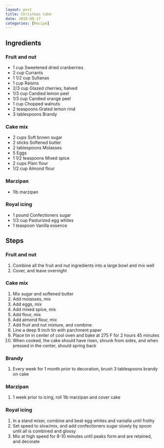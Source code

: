 ```yaml
---
layout: post
title: Christmas Cake
date: 2018-09-17
categories: [Recipe]
---
```


## Ingredients

### Fruit and nut

- 1 cup Sweetened dried cranberries
- 2 cup Currants
- 1 1/2 cup Sultanas
- 1 cup Raisins
- 2/3 cup Glazed cherries, halved
- 1/3 cup Candied lemon peel
- 1/3 cup Candied orange peel
- 1 cup Chopped walnuts
- 2 teaspoons Grated lemon rind
- 3 tablespoons Brandy

### Cake mix

- 2 cups Soft brown sugar
- 2 sticks Softened butter
- 2 tablespoons Molasses
- 5 Eggs
- 1 1/2 teaspoons Mixed spice
- 2 cups Plain flour
- 1/2 cup Almond flour

### Marzipan

- 1lb marzipan

### Royal icing

- 1 pound Confectioners sugar
- 1/3 cup Pasturized egg whites
- 1 teaspoon Vanilla essence

## Steps

### Fruit and nut

1. Combine all the fruit and nut ingredients into a large bowl and mix well
1. Cover, and leave overnight

### Cake mix

1. Mix sugar and softened butter
1. Add molasses, mix
1. Add eggs, mix
1. Add mixed spice, mix
1. Add flour, mix
1. Add almond flour, mix
1. Add fruit and nut mixture, and combine
1. Line a deep 9 inch tin with parchment paper
1. Place tin in center of cool oven and bake at 275 F for 2 hours 45 minutes
1. When cooked, the cake should have risen, shrunk from sides, and when pressed in the center, should spring back

### Brandy

1. Every week for 1 month prior to decoration, brush 3 tablespoons brandy on cake

### Marzipan

1. 1 week prior to icing, roll 1lb marzipan and cover cake

### Royal icing

1. In a stand mixer, combine and beat egg whites and vanialla until frothy
1. Set speed to slow/mix, and add confectioners sugar slowly by spoon until all is combined and glossy
1. Mix at high speed for 8-10 minutes until peaks form and are retained, and decorate